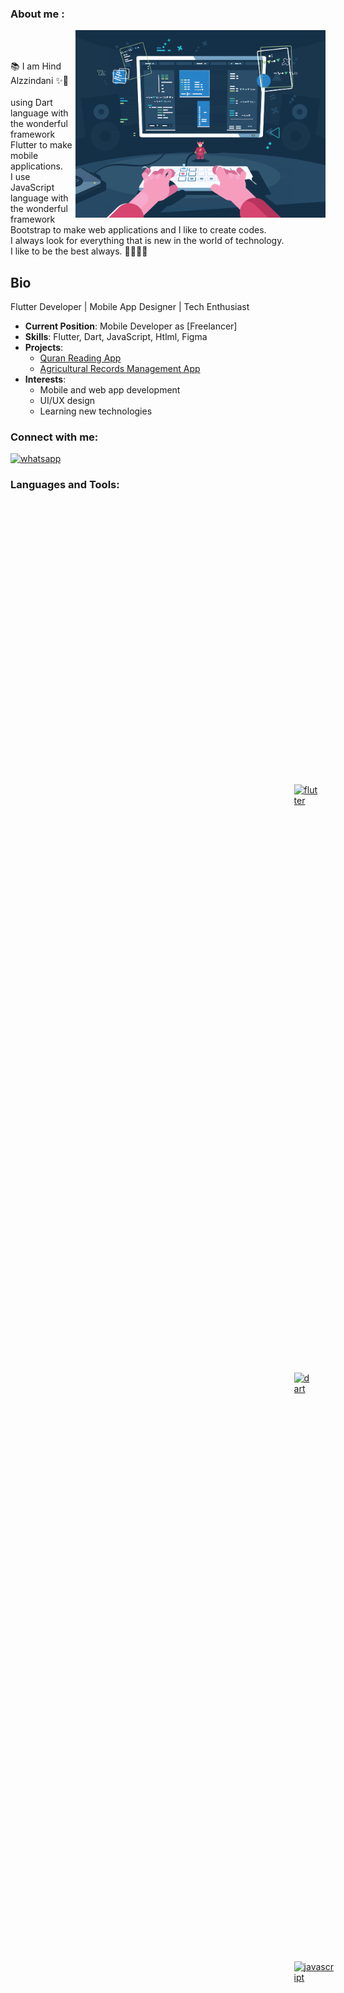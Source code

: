 ### About me :
<img align="right" alt="Coding" width="400"  src="dev.gif"><br><br>

📚 I am Hind Alzzindani ✨👋<br><br>
using Dart language with the wonderful framework Flutter to make mobile applications.<br>
I use JavaScript language with the wonderful framework Bootstrap to make web applications and I like to create codes.  
I always look for everything that is new in the world of technology.  
I like to be the best always. 🎲🎯🧑‍💻


## Bio

Flutter Developer | Mobile App Designer | Tech Enthusiast

- **Current Position**: Mobile Developer as [Freelancer]
- **Skills**: Flutter, Dart, JavaScript, Htlml, Figma
- **Projects**: 
  - [Quran Reading App](link_)
  - [Agricultural Records Management App](link)
- **Interests**: 
  - Mobile and web app development
  - UI/UX design
  - Learning new technologies

### Connect with me:
  <a href="https://wa.me/775464411" target="_blank"> <img src="https://www.vectorlogo.zone/logos/whatsapp/whatsapp-icon.svg" alt="whatsapp" width="40" height="40"/> </a>

### Languages and Tools:
<p align="left">
  <a href="https://flutter.dev/" target="_blank">
    <img src="https://www.vectorlogo.zone/logos/flutterio/flutterio-icon.svg" alt="flutter" width="40" height="40" style="margin: 90%;"/>
  </a>

  <a href="https://dart.dev" target="_blank">
    <img src="https://www.vectorlogo.zone/logos/dartlang/dartlang-icon.svg" alt="dart" width="40" height="40" style="margin: 90%;"/>
  </a>
  <a href="https://www.javascript.com/" target="_blank">
    <img src="https://www.vectorlogo.zone/logos/javascript/javascript-icon.svg" alt="javascript" width="40" height="40" style="margin: 90%;"/>
  </a>
  <a href="https://www.android.com/studio" target="_blank">
    <img src="https://camo.githubusercontent.com/e87a0bbc2ea533869deabc5775446f8a634e13dc84511323038eab5203ff40e5/68747470733a2f2f63646e2e6a7364656c6976722e6e65742f67682f64657669636f6e732f64657669636f6e2f69636f6e732f616e64726f696473747564696f2f616e64726f696473747564696f2d6f726967696e616c2e737667" alt="android" width="40" height="40" style="margin: 90%;"/>
  </a>

   <a href="https://code.visualstudio.com/" target="_blank">
    <img src="https://www.vectorlogo.zone/logos/visualstudio_code/visualstudio_code-icon.svg" alt="vscode" width="40" height="40" style="margin: 10px;"/>
  </a>
  
  <a href="https://firebase.google.com/" target="_blank">
    <img src="https://www.vectorlogo.zone/logos/firebase/firebase-icon.svg" alt="firebase" width="40" height="40" style="margin: 10px;"/>
  </a>
   <a href="https://www.figma.com/" target="_blank">
    <img src="https://www.vectorlogo.zone/logos/figma/figma-icon.svg" alt="figma" width="40" height="40" style="margin: 10px;"/>
  </a>

  <a href="https://www.w3schools.com/css/" target="_blank">
    <img src="https://www.vectorlogo.zone/logos/netlifyapp_watercss/netlifyapp_watercss-icon.svg" alt="css3" width="40" height="40" style="margin: 10px;"/>
  </a>
 
 
  <a href="https://git-scm.com/" target="_blank">
    <img src="https://www.vectorlogo.zone/logos/git-scm/git-scm-icon.svg" alt="git" width="40" height="40" style="margin: 10px;"/>
  </a>
  <a href="https://github.com/" target="_blank">
    <img src="https://www.vectorlogo.zone/logos/github/github-icon.svg" alt="github" width="40" height="40" style="margin: 10px;"/>
  </a><br><br>
  <a href="https://www.linkedin.com/" target="_blank">
    <img src="https://www.vectorlogo.zone/logos/linkedin/linkedin-icon.svg" alt="linkedin" width="40" height="40" style="margin: 10px;"/>
  </a>
  <a href="https://www.php.net/" target="_blank">
    <img src="https://www.vectorlogo.zone/logos/php/php-icon.svg" alt="php" width="40" height="40" style="margin: 10px;"/>
  </a>
  <a href="https://dotnet.microsoft.com/apps/aspnet" target="_blank">
    <img src="https://www.vectorlogo.zone/logos/dotnet/dotnet-icon.svg" alt="asp.net core" width="40" height="40" style="margin: 10px;"/>
  </a>
 
  <a href="https://vuejs.org/" target="_blank">
    <img src="https://www.vectorlogo.zone/logos/vuejs/vuejs-icon.svg" alt="vuejs" width="40" height="40" style="margin: 10px;"/>
  </a>
</p>


### Social Media:

<p align="left">
  <a href="https://www.linkedin.com/in/hind-alzzindani/" target="_blank"> <img src="https://www.vectorlogo.zone/logos/linkedin/linkedin-icon.svg" alt="linkedin" width="40" height="40"/> </a>

</p>

### Popular Repositories:

<p align="left">
  <a href="https://github.com/hindalzzindani/flutter_hjozatApp">
    <img align="center" src="https://github-readme-stats.vercel.app/api/pin/?username=hindalzzindani&repo=REPO_1&theme=radical" />
  </a>
  <a href="https://github.com/agriy_yeapp3clicks">
    <img align="center" src="https://github-readme-stats.vercel.app/api/pin/?username=hindalzzindani&repo=REPO_2&theme=radical" />
  </a>
</p>

### My Stats:

<p align="left">
  <img align="center" src="https://github-readme-stats.vercel.app/api?username=hindalzzindani&show_icons=true&theme=radical" alt="GitHub Stats" />
</p>

<p align="left">
  <img align="center" src="https://github-readme-stats.vercel.app/api/top-langs/?username=hindalzzindani&layout=compact&theme=radical" alt="Top Languages" />
</p>
<p align="left">
  <img src="https://komarev.com/ghpvc/?username=hindalzzindan" alt="Profile views"/>
</p>


